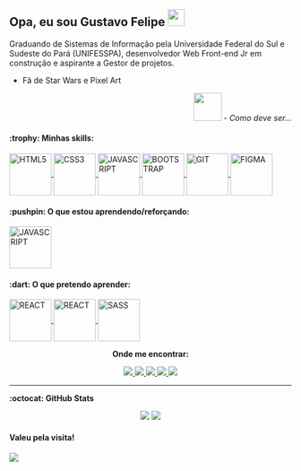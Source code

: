 ## Opa, eu sou  Gustavo Felipe <img src="https://piskel-imgstore-b.appspot.com/img/0df6236b-4aad-11eb-8837-8f9d921c2e53.gif" width="30px"/>

  <div>
   <p align=left>
      Graduando de Sistemas de Informação pela Universidade Federal do Sul e Sudeste do Pará (UNIFESSPA),
      desenvolvedor Web Front-end Jr em construção e aspirante a Gestor de projetos.
   </p>
   
   <p>
      <ul>
        <li>Fã de Star Wars e Pixel Art</li>  
      </ul>
   </p>
   
   <p align=right>
      <img src="https://piskel-imgstore-b.appspot.com/img/08ba76e6-4aa1-11eb-be08-9357589d351e.gif" width="50px"/>
      <i>- Como deve ser...</i>
   </p>
  </div>
  
<!-- SKILLS -->
<h4> :trophy: Minhas skills: </h4>
  <p>
  
  <a href="https://developer.mozilla.org/pt-BR/docs/Web/HTML" target="_blank">
      <img align="center" src="https://github.com/gustavofbc/pixel_of_shields/blob/main/dark/html_dark.png" alt="HTML5" height="75" width="75" />
  </a>
  
  <a href="https://developer.mozilla.org/pt-BR/docs/Web/CSS" target="_blank">
      <img align="center" src="https://github.com/gustavofbc/pixel_of_shields/blob/main/dark/css_dark.png" alt="CSS3" height="75" width="75" />
  </a>
  
  <a href="https://developer.mozilla.org/pt-BR/docs/Web/JavaScript" target="_blank">
      <img align="center" src="https://github.com/gustavofbc/pixel_of_shields/blob/main/dark/javascript_dark.png" alt="JAVASCRIPT" height="75" width="75" />
  </a>
  
  <a href="https://getbootstrap.com.br/" target="_blank">
      <img align="center" src="https://github.com/gustavofbc/pixel_of_shields/blob/main/dark/bootstrap_dark.png" alt="BOOTSTRAP" height="75" width="75" />
  </a>
  
  <a href="https://git-scm.com/" target="_blank">
      <img align="center" src="https://github.com/gustavofbc/pixel_of_shields/blob/main/dark/git_dark.png" alt="GIT" height="75" width="75" />
  </a>
  
  <a href="https://www.figma.com/" target="_blank">
      <img align="center" src="https://github.com/gustavofbc/pixel_of_shields/blob/main/dark/figma_dark.png" alt="FIGMA" height="75" width="75" />
  </a>
  </p>

<!-- STUDYING -->
<h4> :pushpin: O que estou aprendendo/reforçando: </h4>
  <p>
    <a href="https://developer.mozilla.org/pt-BR/docs/Web/JavaScript" target="_blank">
      <img align="center" src="https://github.com/gustavofbc/pixel_of_shields/blob/main/dark/javascript_dark.png" alt="JAVASCRIPT" height="75" width="75" />
    </a>
  </p>

<!-- PRETENSIONS -->
<h4> :dart: O que pretendo aprender: </h4>
  <p>
  
  <a href="https://pt-br.reactjs.org/" target="_blank">
      <img align="center" src="https://github.com/gustavofbc/pixel_of_shields/blob/main/dark/react_dark.png" alt="REACT" height="75" width="75" />
  </a>
  
  <a href="https://www.typescriptlang.org/pt/" target="_blank">
      <img align="center" src="https://github.com/gustavofbc/pixel_of_shields/blob/main/dark/typescript_dark.png" alt="REACT" height="75" width="75" />
  </a>
  
  <a href="https://sass-lang.com/" target="_blank">
      <img align="center" src="https://github.com/gustavofbc/pixel_of_shields/blob/main/dark/sass_dark.png" alt="SASS" height="75" width="75" />
  </a>
  </p>

<!-- CONTATO -->
<div>
  <p align="center"><b>Onde me encontrar:</b></p>
    <p align="center">
      <a href="https://gustavofbc.github.io/" target="_blank">
        <img src="https://img.shields.io/badge/-Website-000?style=for-the-badge&logo=google-chrome&logoColor=white">
      </a>
      <a href="https://github.com/gustavofbc" target="_blank">
        <img src="https://img.shields.io/badge/GitHub-100000?style=for-the-badge&logo=github&logoColor=white">
      </a>
      <a href="mailto:gustavo.felipebc@gmail.com">
        <img src="https://img.shields.io/badge/Gmail-D14836?style=for-the-badge&logo=gmail&logoColor=white">
      </a>
      <a href="https://www.instagram.com/gustavo_fbc/" target="_blank">
        <img src="https://img.shields.io/badge/instagram-%23E4405F.svg?&style=for-the-badge&logo=instagram&logoColor=white">
      </a>
      <a href="https://www.linkedin.com/in/gustavo-felipe-batista-carneiro-9342171a8/" target="_blank">
        <img src="https://img.shields.io/badge/LinkedIn-0077B5?style=for-the-badge&logo=linkedin&logoColor=white">
      </a>
  </p>
</div>
<hr/>

<!-- GITHUB-STATS -->
<b> :octocat: GitHub Stats </b>
<br/>

<p align="center">
  <img src="https://github-readme-stats.vercel.app/api?username=gustavofbc&theme=buefy&show_icons=true&custom_title=🐺%20Gustavo%20Felipe's%20GitHub%20Stats"/>
  <img src="https://github-readme-stats.vercel.app/api/top-langs/?username=gustavofbc&layout=compact&theme=buefy&show_icons=true)(https://github.com/anuraghazra/github-readme-stats"/>
</p>

#### Valeu pela visita!

<a href="https://hits.seeyoufarm.com"><img src="https://hits.seeyoufarm.com/api/count/incr/badge.svg?url=https%3A%2F%2Fgithub.com%2Fgustavofbc&count_bg=%236F3DC8&title_bg=%23555555&icon=&icon_color=%23E7E7E7&title=hits&edge_flat=false"/></a>
